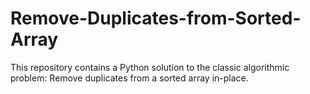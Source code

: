 # Remove-Duplicates-from-Sorted-Array
This repository contains a Python solution to the classic algorithmic problem:   Remove duplicates from a sorted array in-place.
